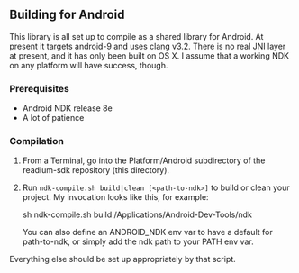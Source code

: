 ## Building for Android

This library is all set up to compile as a shared library for Android. At present it targets android-9 and uses clang v3.2. There is no real JNI layer at present, and it has only been built on OS X. I assume that a working NDK on any platform will have success, though.

### Prerequisites

* Android NDK release 8e
* A lot of patience

### Compilation

1. From a Terminal, go into the Platform/Android subdirectory of the readium-sdk repository (this directory).
2. Run `ndk-compile.sh build|clean [<path-to-ndk>]` to build or clean your project.
   My invocation looks like this, for example:

   sh ndk-compile.sh build /Applications/Android-Dev-Tools/ndk

   You can also define an ANDROID_NDK env var to have a default for path-to-ndk, or simply add the ndk path to your PATH env var.

Everything else should be set up appropriately by that script.
